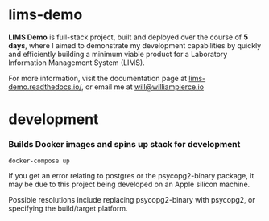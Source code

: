 # lims-demo

**LIMS Demo** is full-stack project, built and deployed over the course of **5 days**, where 
I aimed to demonstrate my development capabilities by quickly and efficiently building a 
minimum viable product for a Laboratory Information Management System (LIMS).

For more information, visit the documentation page at 
[lims-demo.readthedocs.io/](https://lims-demo.readthedocs.io/), or email me at 
[will@williampierce.io](mailto:will@williampierce.io)


# development

### Builds Docker images and spins up stack for development

```
docker-compose up
```

If you get an error relating to postgres or the psycopg2-binary package, it may be due to this project being developed on an Apple silicon machine. 

Possible resolutions include replacing psycopg2-binary with psycopg2, or specifying the build/target platform. 
